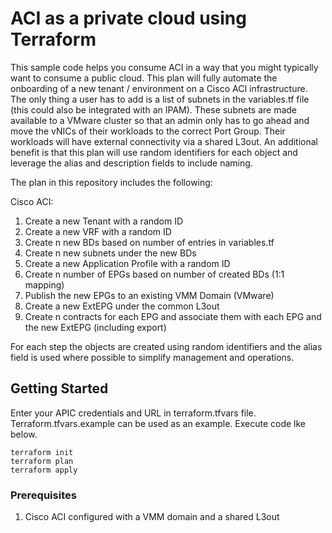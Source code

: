 # ACI as a private cloud using Terraform
This sample code helps you consume ACI in a way that you might typically want to consume a public cloud. This plan will fully automate the onboarding of a new tenant / environment on a Cisco ACI infrastructure.
The only thing a user has to add is a list of subnets in the variables.tf file (this could also be integrated with an IPAM). 
These subnets are made available to a VMware cluster so that an admin only has to go ahead and move the vNICs of their workloads to the correct Port Group. 
Their workloads will have external connectivity via a shared L3out. An additional benefit is that this plan will use random identifiers for each object and leverage the alias and description fields to include naming.

The plan in this repository includes the following:

Cisco ACI:
1. Create a new Tenant with a random ID
2. Create a new VRF with a random ID
3. Create n new BDs based on number of entries in variables.tf
4. Create n new subnets under the new BDs
5. Create a new Application Profile with a random ID
6. Create n number of EPGs based on number of created BDs (1:1 mapping)
7. Publish the new EPGs to an existing VMM Domain (VMware)
8. Create a new ExtEPG under the common L3out
9. Create n contracts for each EPG and associate them with each EPG and the new ExtEPG (including export)

For each step the objects are created using random identifiers and the alias field is used where possible to simplify management and operations.

## Getting Started

Enter your APIC credentials and URL in terraform.tfvars file. Terraform.tfvars.example can be used as an example. 
Execute code lke below.
````
terraform init
terraform plan
terraform apply
````

### Prerequisites

1. Cisco ACI configured with a VMM domain and a shared L3out
